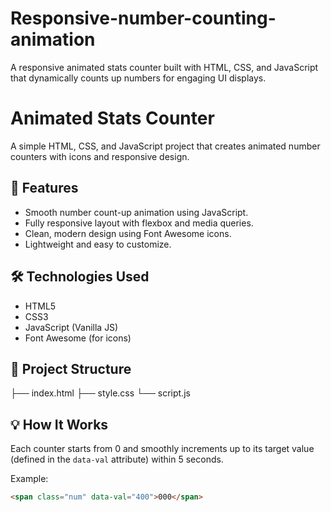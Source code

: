 # Responsive-number-counting-animation
A responsive animated stats counter built with HTML, CSS, and JavaScript that dynamically counts up numbers for engaging UI displays.

# Animated Stats Counter

A simple HTML, CSS, and JavaScript project that creates animated number counters with icons and responsive design.

## 🚀 Features
- Smooth number count-up animation using JavaScript.
- Fully responsive layout with flexbox and media queries.
- Clean, modern design using Font Awesome icons.
- Lightweight and easy to customize.

## 🛠️ Technologies Used
- HTML5  
- CSS3  
- JavaScript (Vanilla JS)  
- Font Awesome (for icons)

## 📂 Project Structure
├── index.html
├── style.css
└── script.js


## 💡 How It Works
Each counter starts from 0 and smoothly increments up to its target value (defined in the `data-val` attribute) within 5 seconds.

Example:
```html
<span class="num" data-val="400">000</span>
